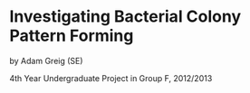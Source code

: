 Investigating Bacterial Colony Pattern Forming
==============================================

by Adam Greig (SE)

4th Year Undergraduate Project in Group F, 2012/2013
